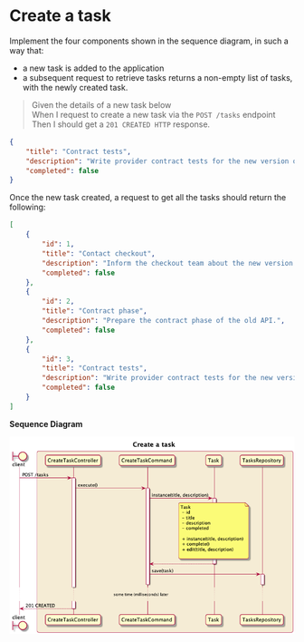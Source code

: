 # Create a task

Implement the four components shown in the sequence diagram, in such a way that:
- a new task is added to the application
- a subsequent request to retrieve tasks returns a non-empty list of tasks, with the newly created task.

> Given the details of a new task below <br/>
> When I request to create a new task via the `POST /tasks` endpoint <br/>
> Then I should get a `201 CREATED HTTP` response. <br/>

```JSON
{
    "title": "Contract tests",
    "description": "Write provider contract tests for the new version of our API.",
    "completed": false
}
```

Once the new task created, a request to get all the tasks should return the following:

```JSON
[
    {
        "id": 1,
        "title": "Contact checkout",
        "description": "Inform the checkout team about the new version of our API.",
        "completed": false
    },
    {
        "id": 2,
        "title": "Contract phase",
        "description": "Prepare the contract phase of the old API.",
        "completed": false
    },
    {
        "id": 3,
        "title": "Contract tests",
        "description": "Write provider contract tests for the new version of our API.",
        "completed": false
    }
]
```

**Sequence Diagram**

![Create a task sequence diagram][1]

[1]: ../resources/2-create-task.png